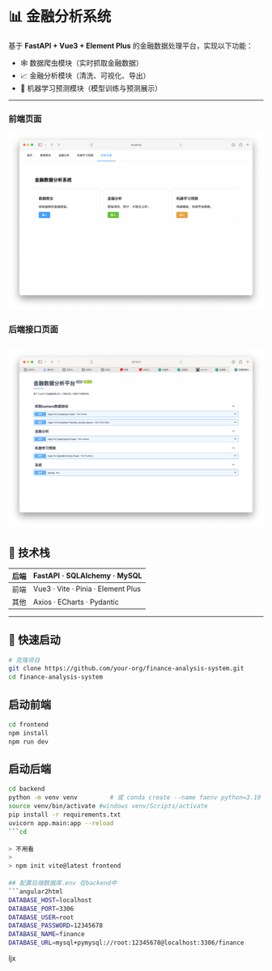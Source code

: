 # 📊 金融分析系统

基于 **FastAPI + Vue3 + Element Plus** 的金融数据处理平台，实现以下功能：

- 🕸️ 数据爬虫模块（实时抓取金融数据）
- 📈 金融分析模块（清洗、可视化、导出）
- 🤖 机器学习预测模块（模型训练与预测展示）

---
### 前端页面
![img1.png](docs/img1.png)
### 后端接口页面
![img.png](docs/img.png)
---

## 🧰 技术栈

| 后端       | FastAPI · SQLAlchemy · MySQL |
| ---------- | ----------------------------- |
| 前端       | Vue3 · Vite · Pinia · Element Plus |
| 其他       | Axios · ECharts · Pydantic |

---

## 🚀 快速启动

```bash
# 克隆项目
git clone https://github.com/your-org/finance-analysis-system.git
cd finance-analysis-system
```

## 启动前端
```bash
cd frontend
npm install
npm run dev
```
## 启动后端


```bash
cd backend
python -m venv venv         # 或 conda create --name faenv python=3.10
source venv/bin/activate #windows venv/Scripts/activate
pip install -r requirements.txt
uvicorn app.main:app --reload
```cd

> 不用看
> 
> npm init vite@latest frontend

## 配置后端数据库.env 在backend中
```angular2html
DATABASE_HOST=localhost
DATABASE_PORT=3306
DATABASE_USER=root
DATABASE_PASSWORD=12345678
DATABASE_NAME=finance
DATABASE_URL=mysql+pymysql://root:12345678@localhost:3306/finance
```

ljx
